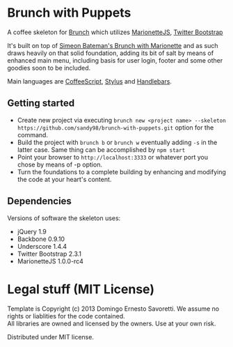 # Brunch with Puppets
A coffee skeleton for [Brunch](http://brunch.io/) which utilizes [MarionetteJS](http://marionettejs.com/), [Twitter Bootstrap](http://twitter.github.io/bootstrap/)

It's built on top of [Simeon Bateman's Brunch with Marionette](https://github.com/SimbCo/brunch-with-marionette) and as such draws heavily
on that solid foundation, adding its bit of salt by means of enhanced main menu, including basis for user login, footer and some other goodies
soon to be included.

Main languages are [CoffeeScript](http://coffeescript.org/),
[Stylus](http://learnboost.github.com/stylus/) and
[Handlebars](http://handlebarsjs.com/).

## Getting started
* Create new project via executing `brunch new <project name> --skeleton https://github.com/sandy98/brunch-with-puppets.git` option for the command.
* Build the project with `brunch b` or `brunch w` eventually adding `-s` in the latter case. Same thing can be accomplished by `npm start`
* Point your browser to `http://localhost:3333` or whatever port you chose by means of -p option.
* Turn the foundations to a complete building by enhancing and modifying the code at your heart's content.

## Dependencies
Versions of software the skeleton uses:

* jQuery 1.9
* Backbone 0.9.10
* Underscore 1.4.4
* Twitter Bootstrap 2.3.1
* MarionetteJS 1.0.0-rc4

# Legal stuff (MIT License)
Template is Copyright (c) 2013 Domingo Ernesto Savoretti.  We assume no rights or liablities for the code contained.  
All libraries are owned and licensed by the owners.  Use at your own risk.

Distributed under MIT license.
